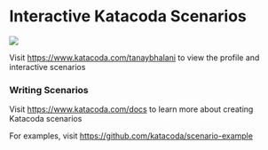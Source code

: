 # Interactive Katacoda Scenarios

[![](http://shields.katacoda.com/katacoda/tanaybhalani/count.svg)](https://www.katacoda.com/tanaybhalani "Get your profile on Katacoda.com")

Visit https://www.katacoda.com/tanaybhalani to view the profile and interactive scenarios

### Writing Scenarios
Visit https://www.katacoda.com/docs to learn more about creating Katacoda scenarios

For examples, visit https://github.com/katacoda/scenario-example
